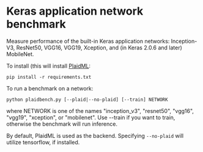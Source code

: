 # Keras application network benchmark
Measure performance of the built-in Keras application networks: Inception-V3,
ResNet50, VGG16, VGG19, Xception, and (in Keras 2.0.6 and later) MobileNet.

To install (this will install [PlaidML](https://github.com/vertexai/plaidml):

`pip install -r requirements.txt`

To run a benchmark on a network:

`python plaidbench.py [--plaid|--no-plaid] [--train] NETWORK`

where NETWORK is one of the names "inception_v3", "resnet50", "vgg16", "vgg19",
"xception", or "mobilenet". Use --train if you want to train, otherwise the
benchmark will run inference.

By default, PlaidML is used as the backend. Specifying `--no-plaid` will utilize tensorflow,
if installed.

